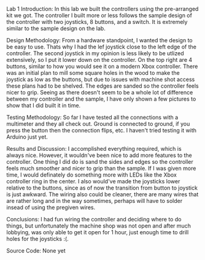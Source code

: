 Lab 1
Introduction: In this lab we built the controllers using the pre-arranged kit we got. The controller I built more or less follows the sample design of the controller with two joysticks, 8 buttons, and a switch. It is extremely similar to the sample design on the lab.

Design Methodology: From a hardware standpoint, I wanted the design to be easy to use. Thats why I had the lef joystick close to the left edge of the controller. The second joystick in my opinion is less likely to be utlized extensively, so I put it lower down on the controller. On the top right are 4 buttons, similar to how you would see it on a modern Xbox controller. There was an initial plan to mill some square holes in the wood to make the joystick as low as the buttons, but due to issues with machine shot access these plans had to be shelved. The edges are sanded so the controller feels nicer to grip. Seeing as there doesn't seem to be a whole lot of difference between my controller and the sample, I have only shown a few pictures to show that I did built it in time.

Testing Methodology: So far I have tested all the connections with a multimeter and they all check out. Ground is connected to ground, if you press the button then the connection flips, etc. I haven't tried testing it with Arduino just yet.

Results and Discussion: I accomplished everything required, which is always nice. However, it wouldn've been nice to add more features to the controller. One thing I did do is sand the sides and edges so the controller feels much smoother and nicer to grip than the sample. If I was given more time, I would definately do something more with LEDs like the Xbox controller ring in the center. I also would've made the joysticks lower relative to the buttons, since as of now the transition from button to joystick is just awkward. The wiring also could be cleaner, there are many wires that are rather long and in the way sometimes, perhaps will have to solder insead of using the pregiven wires.

Conclusions: I had fun wiring the controller and deciding where to do things, but unfortunately the machine shop was not open and after much lobbying, was only able to get it open for 1 hour, just enough time to drill holes for the joysticks :(.

Source Code: None yet
